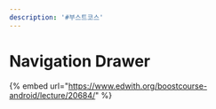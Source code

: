```yaml
---
description: '#부스트코스'
---
```


# Navigation Drawer







{% embed url="https://www.edwith.org/boostcourse-android/lecture/20684/" %}



